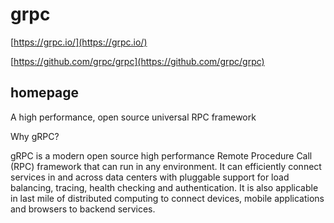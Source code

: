 # grpc

[https://grpc.io/](https://grpc.io/)


[https://github.com/grpc/grpc](https://github.com/grpc/grpc)

## homepage

A high performance, open source universal RPC framework

Why gRPC?

gRPC is a modern open source high performance Remote Procedure Call (RPC) framework that can run in any environment. It can efficiently connect services in and across data centers with pluggable support for load balancing, tracing, health checking and authentication. It is also applicable in last mile of distributed computing to connect devices, mobile applications and browsers to backend services.   